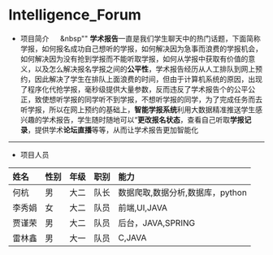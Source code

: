 # Intelligence_Forum

+ 项目简介
&emsp;
&nbsp""
 **学术报告**一直是我们学生聊天中的热门话题，下面简称学报，如何报名成功自己想听的学报，如何解决因为急事而浪费的学报机会，如何解决因为没有抢到学报而不能听取学报，如何从学报中获取有价值的意义，以及怎么解决报名学报之间的**公平性**，学术报告经历从人工排队到网上预约，因此解决了学生在排队上面浪费的时间，但由于计算机系统的原因，出现了程序化代抢学报，毫秒级提供大量参数，反而违反了学术报告个的公平公正，致使想听学报的同学听不到学报，不想听学报的同学，为了完成任务而去听学报，所以在网上预约的基础上，**智能学报系统**利用大数据精准推送学生感兴趣的学术报告，学生随时随地可以“**更改报名状态**，查看自己听取**学报记录**，提供学术**论坛直播**等等，从而让学术报告更加智能化

--------
+ 项目人员

 姓名|性别|年级|职别|能力
 :--|---|:-:|:-:|:--
 何杭|男|大二|队长|数据爬取,数据分析,数据库，python
 李秀娟|女|大二|队员|前端,UI,JAVA
 贾谨荣|男|大二|队员|后台，JAVA,SPRING
 雷林鑫|男|大一|队员|C,JAVA
 
 
 
 
            
   
        
        
        
